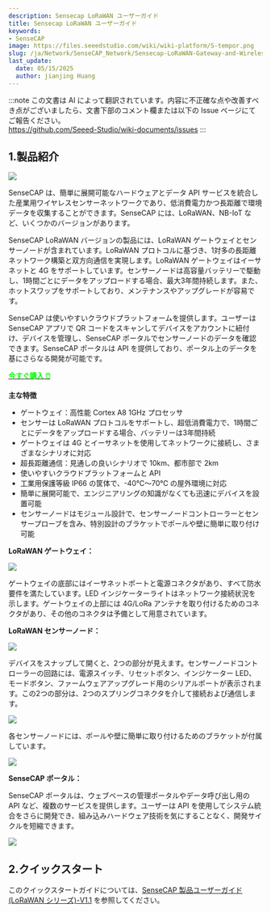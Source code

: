 ```yaml
---
description: Sensecap LoRaWAN ユーザーガイド
title: Sensecap LoRaWAN ユーザーガイド
keywords:
- SenseCAP
image: https://files.seeedstudio.com/wiki/wiki-platform/S-tempor.png
slug: /ja/Network/SenseCAP_Network/Sensecap-LoRaWAN-Gateway-and-Wireless-Sensor-User-Guide
last_update:
  date: 05/15/2025
  author: jianjing Huang
---
```

:::note
この文書は AI によって翻訳されています。内容に不正確な点や改善すべき点がございましたら、文書下部のコメント欄または以下の Issue ページにてご報告ください。  
https://github.com/Seeed-Studio/wiki-documents/issues
:::

## 1.製品紹介

![](https://files.seeedstudio.com/wiki/Sensecap-LoRaWAN-Gateway-and-Wireless-Sensor-User-Guide/img/1-1.jpg)

SenseCAP は、簡単に展開可能なハードウェアとデータ API サービスを統合した産業用ワイヤレスセンサーネットワークであり、低消費電力かつ長距離で環境データを収集することができます。SenseCAP には、LoRaWAN、NB-IoT など、いくつかのバージョンがあります。

SenseCAP LoRaWAN バージョンの製品には、LoRaWAN ゲートウェイとセンサーノードが含まれています。LoRaWAN プロトコルに基づき、1対多の長距離ネットワーク構築と双方向通信を実現します。LoRaWAN ゲートウェイはイーサネットと 4G をサポートしています。センサーノードは高容量バッテリーで駆動し、1時間ごとにデータをアップロードする場合、最大3年間持続します。また、ホットスワップをサポートしており、メンテナンスやアップグレードが容易です。

SenseCAP は使いやすいクラウドプラットフォームを提供します。ユーザーは SenseCAP アプリで QR コードをスキャンしてデバイスをアカウントに紐付け、デバイスを管理し、SenseCAP ポータルでセンサーノードのデータを確認できます。SenseCAP ポータルは API を提供しており、ポータル上のデータを基にさらなる開発が可能です。

<div class="get_one_now_container" style={{textAlign: 'center'}}>
    <a class="get_one_now_item" href="https://www.seeedstudio.com/SenseCAP-c-1339.html" target="_blank">
            <strong><span><font color={'FFFFFF'} size={"4"}> 今すぐ購入 🖱️</font></span></strong>
    </a>
</div>

**主な特徴**

- ゲートウェイ：高性能 Cortex A8 1GHz プロセッサ
- センサーは LoRaWAN プロトコルをサポートし、超低消費電力で、1時間ごとにデータをアップロードする場合、バッテリーは3年間持続
- ゲートウェイは 4G とイーサネットを使用してネットワークに接続し、さまざまなシナリオに対応
- 超長距離通信：見通しの良いシナリオで 10km、都市部で 2km
- 使いやすいクラウドプラットフォームと API
- 工業用保護等級 IP66 の筐体で、-40℃～70℃ の屋外環境に対応
- 簡単に展開可能で、エンジニアリングの知識がなくても迅速にデバイスを設置可能
- センサーノードはモジュール設計で、センサーノードコントローラーとセンサープローブを含み、特別設計のブラケットでポールや壁に簡単に取り付け可能

**LoRaWAN ゲートウェイ：**

![](https://files.seeedstudio.com/wiki/Sensecap-LoRaWAN-Gateway-and-Wireless-Sensor-User-Guide/img/1-2.png)

ゲートウェイの底部にはイーサネットポートと電源コネクタがあり、すべて防水要件を満たしています。LED インジケーターライトはネットワーク接続状況を示します。ゲートウェイの上部には 4G/LoRa アンテナを取り付けるためのコネクタがあり、その他のコネクタは予備として用意されています。

**LoRaWAN センサーノード：**

![](https://files.seeedstudio.com/wiki/Sensecap-LoRaWAN-Gateway-and-Wireless-Sensor-User-Guide/img/1-3.png)

デバイスをスナップして開くと、2つの部分が見えます。センサーノードコントローラーの回路には、電源スイッチ、リセットボタン、インジケーター LED、モードボタン、ファームウェアアップグレード用のシリアルポートが表示されます。この2つの部分は、2つのスプリングコネクタを介して接続および通信します。

![](https://files.seeedstudio.com/wiki/Sensecap-LoRaWAN-Gateway-and-Wireless-Sensor-User-Guide/img/1-4.png)

各センサーノードには、ポールや壁に簡単に取り付けるためのブラケットが付属しています。

![](https://files.seeedstudio.com/wiki/Sensecap-LoRaWAN-Gateway-and-Wireless-Sensor-User-Guide/img/1-11.jpg)

**SenseCAP ポータル：**

SenseCAP ポータルは、ウェブベースの管理ポータルやデータ呼び出し用の API など、複数のサービスを提供します。ユーザーは API を使用してシステム統合をさらに開発でき、組み込みハードウェア技術を気にすることなく、開発サイクルを短縮できます。

![](https://files.seeedstudio.com/wiki/Sensecap-LoRaWAN-Gateway-and-Wireless-Sensor-User-Guide/img/1-7.png)

## 2.クイックスタート

このクイックスタートガイドについては、[SenseCAP 製品ユーザーガイド(LoRaWAN シリーズ)-V1.1](https://files.seeedstudio.com/wiki/Sensecap-LoRaWAN-Gateway-and-Wireless-Sensor-User-Guide/res/SenseCAP%20Product%20User%20Guide(LoRaWAN%20Series)-V1.1.docx) を参照してください。